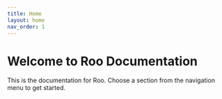 ```yaml
---
title: Home
layout: home
nav_order: 1
---
```


# Welcome to Roo Documentation

This is the documentation for Roo. Choose a section from the navigation menu to get started.